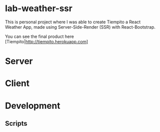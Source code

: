 # lab-weather-ssr
This is personal project where I was able to create Tiempito a React Weather App, made using Server-Side-Render (SSR) with React-Bootstrap.

You can see the final product here [Tiempito|http://tiempito.herokuapp.com]

# Server

# Client

# Development

## Scripts
